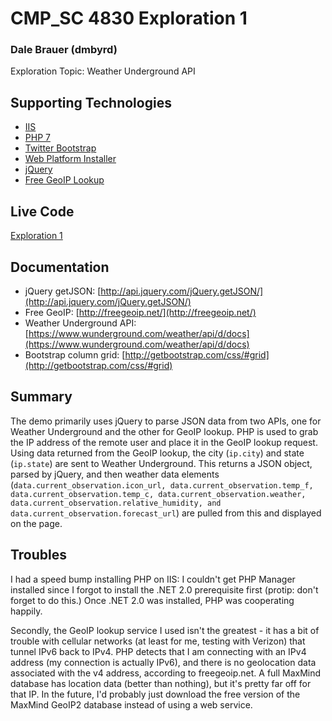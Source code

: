 # CMP_SC 4830 Exploration 1
### Dale Brauer (dmbyrd)

Exploration Topic: Weather Underground API

## Supporting Technologies
- [IIS](https://www.iis.net/)
- [PHP 7](http://php.net/manual/en/)
- [Twitter Bootstrap](http://getbootstrap.com/)
- [Web Platform Installer](https://www.microsoft.com/web/downloads/platform.aspx)
- [jQuery](http://api.jquery.com/)
- [Free GeoIP Lookup](https://freegeoip.net/)

## Live Code

[Exploration 1](https://aws.td9175.com/exp1/ "Exploration 1")

## Documentation

-  jQuery getJSON: [http://api.jquery.com/jQuery.getJSON/](http://api.jquery.com/jQuery.getJSON/)
-  Free GeoIP: [http://freegeoip.net/](http://freegeoip.net/)
-  Weather Underground API: [https://www.wunderground.com/weather/api/d/docs](https://www.wunderground.com/weather/api/d/docs)
-  Bootstrap column grid: [http://getbootstrap.com/css/#grid](http://getbootstrap.com/css/#grid)

## Summary

The demo primarily uses jQuery to parse JSON data from two  APIs, one for Weather Underground and the other for GeoIP lookup.  PHP is used to grab the IP address of the remote user and place it in the GeoIP lookup request.  Using data returned from the GeoIP lookup, the city (`ip.city`) and state (`ip.state`) are sent to Weather Underground.  This returns a JSON object, parsed by jQuery, and then weather data elements (`data.current_observation.icon_url, data.current_observation.temp_f, data.current_observation.temp_c, data.current_observation.weather, data.current_observation.relative_humidity, and data.current_observation.forecast_url`) are pulled from this and displayed on the page.

## Troubles

I had a speed bump installing PHP on IIS: I couldn't get PHP Manager installed since I forgot to install the .NET 2.0 prerequisite first (protip: don't forget to do this.)  Once .NET 2.0 was installed, PHP was cooperating happily.

Secondly, the GeoIP lookup service I used isn't the greatest - it has a bit of trouble with cellular networks (at least for me, testing with Verizon) that tunnel IPv6 back to IPv4.  PHP detects that I am connecting with an IPv4 address (my connection is actually IPv6), and there is no geolocation data associated with the v4 address, according to freegeoip.net.  A full MaxMind database has location data (better than nothing), but it's pretty far off for that IP.  In the future, I'd probably just download the free version of the MaxMind GeoIP2 database instead of using a web service.